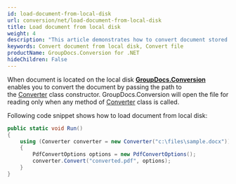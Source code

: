 ```yaml
---
id: load-document-from-local-disk
url: conversion/net/load-document-from-local-disk
title: Load document from local disk
weight: 4
description: "This article demonstrates how to convert document stored at local disk using GroupDocs.Conversion for .NET API."
keywords: Convert document from local disk, Convert file
productName: GroupDocs.Conversion for .NET
hideChildren: False
---
```

When document is located on the local disk [**GroupDocs.Conversion**](https://products.groupdocs.com/conversion/net) enables you to convert the document by passing the path to the [Converter](https://reference.groupdocs.com/conversion/net/groupdocs.conversion/converter) class constructor. GroupDocs.Conversion will open the file for reading only when any method of [Converter](https://reference.groupdocs.com/conversion/net/groupdocs.conversion/converter) class is called.

Following code snippet shows how to load document from local disk:

```csharp
public static void Run()
{
    using (Converter converter = new Converter("c:\files\sample.docx")) 
    {
        PdfConvertOptions options = new PdfConvertOptions();
        converter.Convert("converted.pdf", options);
    }
}
```
